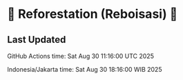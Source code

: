 
# 🌳 Reforestation (Reboisasi) 🌲

## Last Updated

GitHub Actions time: Sat Aug 30 11:16:00 UTC 2025

Indonesia/Jakarta time: Sat Aug 30 18:16:00 WIB 2025
